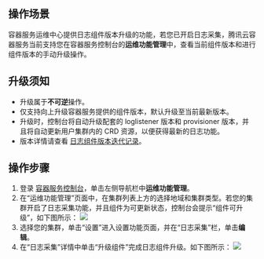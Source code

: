 
## 操作场景

容器服务运维中心提供日志组件版本升级的功能，若您已开启日志采集，腾讯云容器服务当前支持您在容器服务控制台的**运维功能管理**中，查看当前组件版本和进行组件版本的手动升级操作。



## 升级须知

- 升级属于**不可逆**操作。
- 仅支持向上升级容器服务提供的组件版本，默认升级至当前最新版本。
- 升级时，控制台将自动升级配套的 loglistener 版本和 provisioner 版本，并且将自动更新用户集群内的 CRD 资源，以便获得最新的日志功能。
- 版本详情请查看 [日志组件版本迭代记录](https://cloud.tencent.com/document/product/457/67279)。




## 操作步骤
1. 登录 [容器服务控制台](https://console.cloud.tencent.com/tke2)，单击左侧导航栏中**运维功能管理**。
2. 在“运维功能管理”页面中，在集群列表上方的选择地域和集群类型。若您的集群开启了日志采集功能，并且组件为可更新状态，控制台会提示“组件可升级”，如下图所示：
![](https://qcloudimg.tencent-cloud.cn/raw/7b0d1435832a6d4419852a60968c22fb.png)
3. 选择您的集群，单击“设置”进入设置功能页面，并在“日志采集”栏，单击**编辑**。
4. 在“日志采集”详情中单击“升级组件”完成日志组件升级。如下图所示：
![](https://qcloudimg.tencent-cloud.cn/raw/3007026202f665eb1c672b35f8f61707.png)





